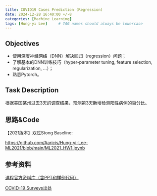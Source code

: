 ```yaml
---
title: COVID19 Cases Prediction (Regression)
date: 2024-12-28 16:40:00 +/-8
categories: [Machine Learning]
tags: [Hung-yi Lee]     # TAG names should always be lowercase
---
```


## Objectives

- 使用深度神经网络（DNN）解决回归（regression）问题；
- 了解基本的DNN训练技巧（hyper-parameter tuning, feature selection, regularization, ...）；
- 熟悉Pytorch。

## Task Description

根据美国某州过去3天的调查结果，预测第3天新增检测阳性病例的百分比。

## 思路&Code

【2021版本】双过Stong Baseline:

https://github.com/Aaricis/Hung-yi-Lee-ML2021/blob/main/ML2021_HW1.ipynb

## 参考资料

[课程官方资料库（含PPT和样例代码）](https://speech.ee.ntu.edu.tw/~hylee/ml/2021-spring.html )

[COVID-19 Surveys出处](https://cmu-delphi.github.io/delphi-epidata/api/covidcast_signals.html)